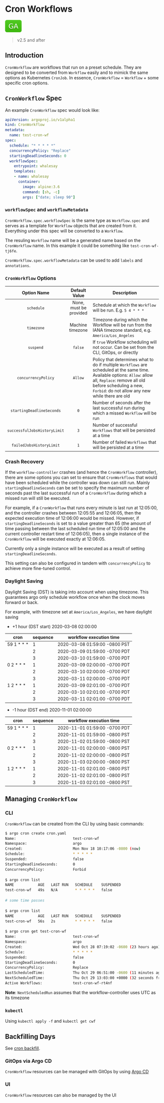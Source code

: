 # Cron Workflows

![GA](assets/ga.svg)

> v2.5 and after

## Introduction

`CronWorkflow` are workflows that run on a preset schedule. They are designed to be converted from `Workflow` easily and to mimick the same options as Kubernetes `CronJob`. In essence, `CronWorkflow` = `Workflow` + some specific cron options.

## `CronWorkflow` Spec

An example `CronWorkflow` spec would look like:

```yaml
apiVersion: argoproj.io/v1alpha1
kind: CronWorkflow
metadata:
  name: test-cron-wf
spec:
  schedule: "* * * * *"
  concurrencyPolicy: "Replace"
  startingDeadlineSeconds: 0
  workflowSpec:
    entrypoint: whalesay
    templates:
    - name: whalesay
      container:
        image: alpine:3.6
        command: [sh, -c]
        args: ["date; sleep 90"]
```

### `workflowSpec` and `workflowMetadata`

`CronWorkflow.spec.workflowSpec` is the same type as `Workflow.spec` and serves as a template for `Workflow` objects that are created from it. Everything under this spec will be converted to a `Workflow`.

The resuling `Workflow` name will be a generated name based on the `CronWorkflow` name. In this example it could be something like `test-cron-wf-tj6fe`.

`CronWorkflow.spec.workflowMetadata` can be used to add `labels` and `annotations`.

### `CronWorkflow` Options

|          Option Name         |      Default Value     | Description                                                                                                                                                                                                                             |
|:----------------------------:|:----------------------:|-----------------------------------------------------------------------------------------------------------------------------------------------------------------------------------------------------------------------------------------|
|          `schedule`          | None, must be provided | Schedule at which the `Workflow` will be run. E.g. `5 4 * * * `                                                                                                                                                                         |
|          `timezone`          |    Machine timezone    | Timezone during which the Workflow will be run from the IANA timezone standard, e.g. `America/Los_Angeles`                                                                                                                              |
|           `suspend`          |         `false`        | If `true` Workflow scheduling will not occur. Can be set from the CLI, GitOps, or directly                                                                                                                                              |
|      `concurrencyPolicy`     |         `Allow`        | Policy that determines what to do if multiple `Workflows` are scheduled at the same time. Available options: `Allow`: allow all, `Replace`: remove all old before scheduling a new, `Forbid`: do not allow any new while there are old  |
| `startingDeadlineSeconds`    |           `0`          | Number of seconds after the last successful run during which a missed `Workflow` will be run                                                                                                                                            |
| `successfulJobsHistoryLimit` |           `3`          | Number of successful `Workflows` that will be persisted at a time                                                                                                                                                                       |
| `failedJobsHistoryLimit`     | `1`                    | Number of failed `Workflows` that will be persisted at a time                                                                                                                                                                           |

### Crash Recovery

If the `workflow-controller` crashes (and hence the `CronWorkflow` controller), there are some options you can set to ensure that `CronWorkflows` that would have been scheduled while the controller was down can still run. Mainly `startingDeadlineSeconds` can be set to specify the maximum number of seconds past the last successful run of a `CronWorkflow` during which a missed run will still be executed.

For example, if a `CronWorkflow` that runs every minute is last run at 12:05:00, and the controller crashes between 12:05:55 and 12:06:05, then the expected execution time of 12:06:00 would be missed. However, if `startingDeadlineSeconds` is set to a value greater than 65 (the amount of time passing between the last scheduled run time of 12:05:00 and the current controller restart time of 12:06:05), then a single instance of the `CronWorkflow` will be executed exactly at 12:06:05.

Currently only a single instance will be executed as a result of setting `startingDeadlineSeconds`.

This setting can also be configured in tandem with `concurrencyPolicy` to achieve more fine-tuned control.

### Daylight Saving

Daylight Saving (DST) is taking into account when using timezone. This guarantees argo only schedule workflow once when the clock moves forward or back.

For example, with timezone set at `America/Los_Angeles`, we have daylight saving 
- +1 hour (DST start) 2020-03-08 02:00:00

| cron       | sequence | workflow execution time       |
|------------|----------|-------------------------------|
| 59 1 * * * | 1        | 2020-03-08 01:59:00 -0800 PST |
|            | 2        | 2020-03-09 01:59:00 -0700 PDT |
|            | 3        | 2020-03-10 01:59:00 -0700 PDT |
| 0 2 * * *  | 1        | 2020-03-09 02:00:00 -0700 PDT |
|            | 2        | 2020-03-10 02:00:00 -0700 PDT |
|            | 3        | 2020-03-11 02:00:00 -0700 PDT |
| 1 2 * * *  | 1        | 2020-03-09 02:01:00 -0700 PDT |
|            | 2        | 2020-03-10 02:01:00 -0700 PDT |
|            | 3        | 2020-03-11 02:01:00 -0700 PDT |

- -1 hour (DST end) 2020-11-01 02:00:00

| cron       | sequence | workflow execution time       |
|------------|----------|-------------------------------|
| 59 1 * * * | 1        | 2020-11-01 01:59:00 -0700 PDT |
|            | 2        | 2020-11-01 01:59:00 -0800 PST |
|            | 3        | 2020-11-02 01:59:00 -0800 PST |
| 0 2 * * *  | 1        | 2020-11-01 02:00:00 -0800 PST |
|            | 2        | 2020-11-02 02:00:00 -0800 PST |
|            | 3        | 2020-11-03 02:00:00 -0800 PST |
| 1 2 * * *  | 1        | 2020-11-01 02:01:00 -0800 PST |
|            | 2        | 2020-11-02 02:01:00 -0800 PST |
|            | 3        | 2020-11-03 02:01:00 -0800 PST |

## Managing `CronWorkflow`

### CLI

`CronWorkflow` can be created from the CLI by using basic commands:

```sh
$ argo cron create cron.yaml
Name:                          test-cron-wf
Namespace:                     argo
Created:                       Mon Nov 18 10:17:06 -0800 (now)
Schedule:                      * * * * *
Suspended:                     false
StartingDeadlineSeconds:       0
ConcurrencyPolicy:             Forbid

$ argo cron list
NAME           AGE   LAST RUN   SCHEDULE    SUSPENDED
test-cron-wf   49s   N/A        * * * * *   false

# some time passes

$ argo cron list
NAME           AGE   LAST RUN   SCHEDULE    SUSPENDED
test-cron-wf   56s   2s         * * * * *   false

$ argo cron get test-cron-wf
Name:                          test-cron-wf
Namespace:                     argo
Created:                       Wed Oct 28 07:19:02 -0600 (23 hours ago)
Schedule:                      * * * * *
Suspended:                     false
StartingDeadlineSeconds:       0
ConcurrencyPolicy:             Replace
LastScheduledTime:             Thu Oct 29 06:51:00 -0600 (11 minutes ago)
NextScheduledTime:             Thu Oct 29 13:03:00 +0000 (32 seconds from now)
Active Workflows:              test-cron-wf-rt4nf
```

**Note**: `NextScheduledRun` assumes that the workflow-controller uses UTC as its timezone

### `kubectl`

Using `kubectl apply -f` and `kubectl get cwf`

## Backfilling Days

See [cron backfill](cron-backfill.md).

### GitOps via Argo CD

`CronWorkflow` resources can be managed with GitOps by using [Argo CD](https://github.com/argoproj/argo-cd)

### UI

`CronWorkflow` resources can also be managed by the UI
